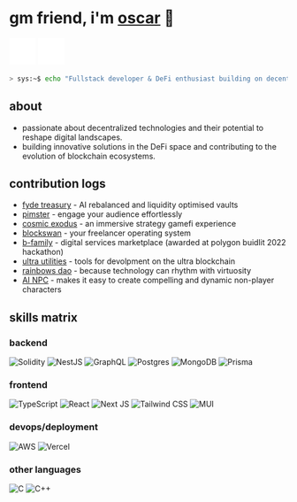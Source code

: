 # gm friend, i'm [oscar](https://oscarmac.xyz) 👋

[![LinkedIn](https://github.com/CLorant/readme-social-icons/blob/main/medium/light/linkedin.svg)]([https://behance.net/oscardzn](https://linkedin.com/in/https://fr.linkedin.com/OMacieira)) [![X](https://github.com/CLorant/readme-social-icons/blob/main/medium/light/twitter.svg)](https://x.com/OMacieira)

```sh
> sys:~$ echo "Fullstack developer & DeFi enthusiast building on decentralized dreams."
```
## about

- passionate about decentralized technologies and their potential to reshape digital landscapes.
- building innovative solutions in the DeFi space and contributing to the evolution of blockchain ecosystems.

## contribution logs

- [fyde treasury](https://app.fyde.fi) - AI rebalanced and liquidity optimised vaults
- [pimster](https://focal.pimster.app) - engage your audience effortlessly
- [cosmic exodus](https://github.com/Oscarmacieira/Cosmic-dApp/blob/main/src/hooks/useAddress.ts) - an immersive strategy gamefi experience
- [blockswan](https://blockswan.app) - your freelancer operating system
- [b-family](https://github.com/BlockSwan/blockswan-protocol) - digital services marketplace (awarded at polygon buidlit 2022 hackathon)
- [ultra utilities](https://github.com/ultra-alliance/ultra-utilities) - tools for devolpment on the ultra blockchain
- [rainbows dao](https://blockswan-hq.gitbook.io/rainbows-dao) - because technology can rhythm with virtuosity
- [AI NPC](https://github.com/AI-NPC) - makes it easy to create compelling and dynamic non-player characters 

## skills matrix

### backend
![Solidity](https://img.shields.io/badge/Solidity-%23363636.svg?style=for-the-badge&logo=solidity&logoColor=white)
![NestJS](https://img.shields.io/badge/nestjs-%23E0234E.svg?style=for-the-badge&logo=nestjs&logoColor=white)
![GraphQL](https://img.shields.io/badge/-GraphQL-E10098?style=for-the-badge&logo=graphql&logoColor=white)
![Postgres](https://img.shields.io/badge/postgres-%23316192.svg?style=for-the-badge&logo=postgresql&logoColor=white)
![MongoDB](https://img.shields.io/badge/MongoDB-%234ea94b.svg?style=for-the-badge&logo=mongodb&logoColor=white)
![Prisma](https://img.shields.io/badge/Prisma-3982CE?style=for-the-badge&logo=Prisma&logoColor=white)

### frontend
![TypeScript](https://img.shields.io/badge/typescript-%23007ACC.svg?style=for-the-badge&logo=typescript&logoColor=white)
![React](https://img.shields.io/badge/react-%2320232a.svg?style=for-the-badge&logo=react&logoColor=%2361DAFB)
![Next JS](https://img.shields.io/badge/Next-black?style=for-the-badge&logo=next.js&logoColor=white)
![Tailwind CSS](https://img.shields.io/badge/tailwindcss-%2338B2AC.svg?style=for-the-badge&logo=tailwind-css&logoColor=white)
![MUI](https://img.shields.io/badge/MUI-%230081CB.svg?style=for-the-badge&logo=mui&logoColor=white)

### devops/deployment
![AWS](https://img.shields.io/badge/AWS-%23FF9900.svg?style=for-the-badge&logo=amazon-aws&logoColor=white)
![Vercel](https://img.shields.io/badge/vercel-%23000000.svg?style=for-the-badge&logo=vercel&logoColor=white)

### other languages
![C](https://img.shields.io/badge/c-%2300599C.svg?style=for-the-badge&logo=c&logoColor=white)
![C++](https://img.shields.io/badge/c++-%2300599C.svg?style=for-the-badge&logo=c%2B%2B&logoColor=white)
